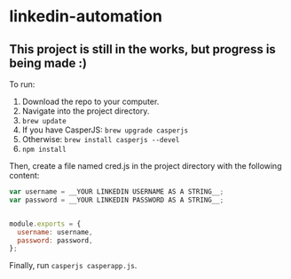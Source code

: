 # linkedin-automation


##  This project is still in the works, but progress is being made :)

To run:

1. Download the repo to your computer.
2. Navigate into the project directory.
3. `brew update`
4. If you have CasperJS: `brew upgrade casperjs`
5. Otherwise: `brew install casperjs --devel`
6. `npm install`

Then, create a file named cred.js in the project directory with the following content:

```javascript
var username = __YOUR LINKEDIN USERNAME AS A STRING__;
var password = __YOUR LINKEDIN PASSWORD AS A STRING__;


module.exports = {
  username: username,
  password: password,
};
```

Finally, run `casperjs casperapp.js`.